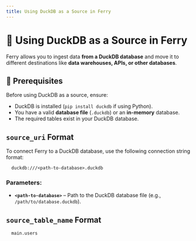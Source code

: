 ```yaml
---
title: Using DuckDB as a Source in Ferry
---
```


# 🦆 Using DuckDB as a Source in Ferry

Ferry allows you to ingest data **from a DuckDB database** and move it to different destinations like **data warehouses, APIs, or other databases**.

## 📌 Prerequisites

Before using DuckDB as a source, ensure:
- DuckDB is installed (`pip install duckdb` if using Python).
- You have a valid **database file** (`.duckdb`) or an **in-memory** database.
- The required tables exist in your DuckDB database.

## `source_uri` Format
To connect Ferry to a DuckDB database, use the following connection string format:

```plaintext
  duckdb:///<path-to-database>.duckdb
```

### Parameters:
- **`<path-to-database>`** – Path to the DuckDB database file (e.g., `/path/to/database.duckdb`).

## `source_table_name` Format

```plaintext
  main.users
```
